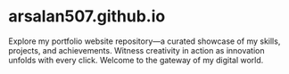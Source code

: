# arsalan507.github.io
Explore my portfolio website repository—a curated showcase of my skills, projects, and achievements. Witness creativity in action as innovation unfolds with every click. Welcome to the gateway of my digital world.
